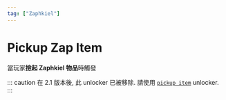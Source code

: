 ```yaml
---
tag: ["Zaphkiel"]
---
```


# Pickup Zap Item

當玩家**撿起 Zaphkiel 物品**時觸發

::: caution
在 2.1 版本後, 此 unlocker 已被移除. 請使用 [`pickup item`](./PickupItem.md) unlocker.
:::